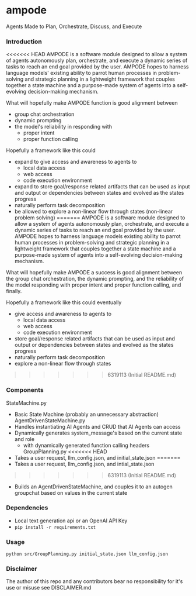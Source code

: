 # ampode
Agents Made to Plan, Orchestrate, Discuss, and Execute

### Introduction
<<<<<<< HEAD
AMPODE is a software module designed to allow a system of agents autonomously plan, orchestrate, and execute a dynamic series of tasks to reach an end goal provided by the user.  AMPODE hopes to harness language models' existing ability to parrot human processes in problem-solving and strategic planning in a lightweight framework that couples together a state machine and a purpose-made system of agents into a self-evolving decision-making mechanism.

What will hopefully make AMPODE function is good alignment between
- group chat orchestration
- dynamic prompting
- the model's reliability in responding with 
  - proper intent 
  - proper function calling

Hopefully a framework like this could
- expand to give access and awareness to agents to
  - local data access
  - web access
  - code execution environment
- expand to store goal/response related artifacts that can be used as input and output or dependencies between states and evolved as the states progress
- naturally perform task decomposition
- be allowed to explore a non-linear flow through states (non-linear problem solving)
=======
AMPODE is a software module designed to allow a system of agents autonomously plan, orchestrate, and execute a dynamic series of tasks to reach an end goal provided by the user.  AMPODE hopes to harness language models existing ability to parrot human processes in problem-solving and strategic planning in a lightweight framework that couples together a state machine and a purpose-made system of agents into a self-evolving decision-making mechanism.

What will hopefully make AMPODE a success is good alignment between the group chat orchestration, the dynamic prompting, and the reliability of the model responding with proper intent and proper function calling, and finally.

Hopefully a framework like this could eventually
- give access and awareness to agents to
  - local data access
  - web access
  - code execution environment
- store goal/response related artifacts that can be used as input and output or dependencies between states and evolved as the states progress
- naturally perform task decomposition
- explore a non-linear flow through states
>>>>>>> 6319113 (Initial README.md)

### Components
StateMachine.py
- Basic State Machine (probably an unnecessary abstraction)
AgentDrivenStateMachine.py
- Handles instantiating AI Agents and CRUD that AI Agents can access 
- Dynamically generates system_message's based on the current state and role
  - with dynamically generated function calling headers
GroupPlanning.py
<<<<<<< HEAD
- Takes a user request, llm_config.json, and initial_state.json
=======
- Takes a user request, llm_config.json, and intial_state.json
>>>>>>> 6319113 (Initial README.md)
- Builds an AgentDrivenStateMachine, and couples it to an autogen groupchat based on values in the current state

### Dependencies
- Local text generation api or an OpenAI API Key
- ```pip install -r requirements.txt```

### Usage
```python src/GroupPlanning.py initial_state.json llm_config.json```


### Disclaimer 
The author of this repo and any contributors bear no responsibility for it's use or misuse see DISCLAIMER.md
